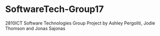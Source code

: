 # SoftwareTech-Group17
2810ICT Software Technologies Group Project by Ashley Pergoliti, Jodie Thomson and Jonas Sajonas 

